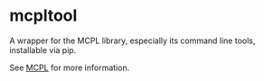 # mcpltool

A wrapper for the MCPL library, especially its command line tools,
installable via pip.

See [MCPL](https://github.com/mcpltools/mcpl) for more information.